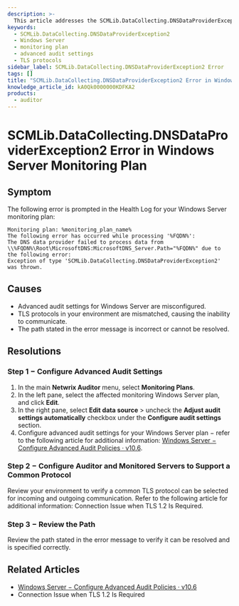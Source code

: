 ```yaml
---
description: >-
  This article addresses the SCMLib.DataCollecting.DNSDataProviderException2 error encountered in the Health Log for Windows Server monitoring plans and provides resolutions to fix the issue.
keywords:
  - SCMLib.DataCollecting.DNSDataProviderException2
  - Windows Server
  - monitoring plan
  - advanced audit settings
  - TLS protocols
sidebar_label: SCMLib.DataCollecting.DNSDataProviderException2 Error
tags: []
title: "SCMLib.DataCollecting.DNSDataProviderException2 Error in Windows Server Monitoring Plan"
knowledge_article_id: kA0Qk0000000KDFKA2
products:
  - auditor
---
```


# SCMLib.DataCollecting.DNSDataProviderException2 Error in Windows Server Monitoring Plan

## Symptom

The following error is prompted in the Health Log for your Windows Server monitoring plan:

```
Monitoring plan: %monitoring_plan_name%
The following error has occurred while processing '%FQDN%': 
The DNS data provider failed to process data from \\%FQDN%\Root\MicrosoftDNS:MicrosoftDNS_Server.Path="%FQDN%" due to the following error:
Exception of type 'SCMLib.DataCollecting.DNSDataProviderException2' was thrown.
```

## Causes

- Advanced audit settings for Windows Server are misconfigured.
- TLS protocols in your environment are mismatched, causing the inability to communicate.
- The path stated in the error message is incorrect or cannot be resolved.

## Resolutions

### Step 1 − Configure Advanced Audit Settings

1. In the main **Netwrix Auditor** menu, select **Monitoring Plans**.
2. In the left pane, select the affected monitoring Windows Server plan, and click **Edit**.
3. In the right pane, select **Edit data source** > uncheck the **Adjust audit settings automatically** checkbox under the **Configure audit settings** section.
4. Configure advanced audit settings for your Windows Server plan − refer to the following article for additional information: [Windows Server − Configure Advanced Audit Policies · v10.6](/docs/auditor/10.8/configuration/windowsserver/advancedpolicy).

### Step 2 − Configure Auditor and Monitored Servers to Support a Common Protocol

Review your environment to verify a common TLS protocol can be selected for incoming and outgoing communication. Refer to the following article for additional information: Connection Issue when TLS 1.2 Is Required.

### Step 3 − Review the Path

Review the path stated in the error message to verify it can be resolved and is specified correctly.

## Related Articles

- [Windows Server − Configure Advanced Audit Policies · v10.6](/docs/auditor/10.8/configuration/windowsserver/advancedpolicy)
- Connection Issue when TLS 1.2 Is Required